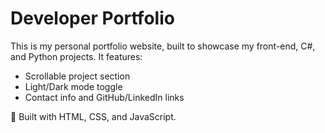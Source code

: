 # Developer Portfolio

This is my personal portfolio website, built to showcase my front-end, C#, and Python projects. It features:

- Scrollable project section
- Light/Dark mode toggle
- Contact info and GitHub/LinkedIn links

🚀 Built with HTML, CSS, and JavaScript.
